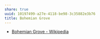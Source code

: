 ```yaml
---
share: true
uuid: 10197499-a27e-4118-be98-3c35882e3b76
title: Bohemian Grove
---
```

* [Bohemian Grove - Wikipedia](https://en.wikipedia.org/wiki/Bohemian_Grove)